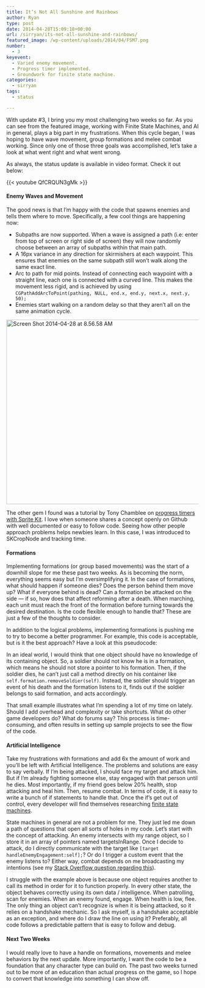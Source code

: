 ```yaml
---
title: It’s Not All Sunshine and Rainbows
author: Ryan
type: post
date: 2014-04-28T15:09:18+00:00
url: /sirryan/its-not-all-sunshine-and-rainbows/
featured_image: /wp-content/uploads/2014/04/FSM7.png
number:
  - 3
keyevent:
  - Varied enemy movement.
  - Progress timer implemented.
  - Groundwork for finite state machine.
categories:
  - sirryan
tags:
  - status

---
```

With update #3, I bring you my most challenging two weeks so far. As you can see from the featured image, working with Finite State Machines, and AI in general, plays a big part in my frustrations. When this cycle began, I was hoping to have wave movement, group formations and melee combat working. Since only one of those three goals was accomplished, let&#8217;s take a look at what went right and what went wrong.
<!--more-->

As always, the status update is available in video format. Check it out below:

{{< youtube QfCRQUN3gMk >}}

#### Enemy Waves and Movement

The good news is that I&#8217;m happy with the code that spawns enemies and tells them where to move. Specifically, a few cool things are happening now:

  * Subpaths are now supported. When a wave is assigned a path (i.e: enter from top of screen or right side of screen) they will now randomly choose between an array of subpaths within that main path.
  * A 16px variance in any direction for skirmishers at each waypoint. This ensures that enemies on the same subpath still won&#8217;t walk along the same exact line.
  * Arc to path for mid points. Instead of connecting each waypoint with a straight line, each one is connected with a curved line. This makes the movement less rigid, and is achieved by using `CGPathAddArcToPoint(pathing, NULL, end.x, end.y, next.x, next.y, 50);`
  * Enemies start walking on a random delay so that they aren&#8217;t all on the same animation cycle.

<div class="inlineimg">
  <img class="alignnone size-large wp-image-403" src="/wp-content/uploads/2014/04/Screen-Shot-2014-04-28-at-8.56.58-AM.png" alt="Screen Shot 2014-04-28 at 8.56.58 AM" width="625" height="484"  />
</div>

The other gem I found was a tutorial by Tony Chamblee on <a href="http://tonychamblee.com/2013/11/18/tcprogresstimer-a-spritekit-progress-timer/" target="_blank">progress timers with Sprite Kit</a>. I love when someone shares a concept openly on Github with well documented or easy to follow code. Seeing how other people approach problems helps newbies learn. In this case, I was introduced to SKCropNode and tracking time.

#### Formations

Implementing formations (or group based movements) was the start of a downhill slope for me these past two weeks. As is becoming the norm, everything seems easy but I&#8217;m oversimplifying it. In the case of formations, what should happen if someone dies? Does the person behind them move up? What if everyone behind is dead? Can a formation be attacked on the side &#8212; if so, how does that affect reforming after a death. When marching, each unit must reach the front of the formation before turning towards the desired destination. Is the code flexible enough to handle that? These are just a few of the thoughts to consider.

In addition to the logical problems, implementing formations is pushing me to try to become a better programmer. For example, this code is acceptable, but is it the best approach? Have a look at this pseudocode:



In an ideal world, I would think that one object should have no knowledge of its containing object. So, a soldier should not know he is in a formation, which means he should not store a pointer to his formation. Then, if the soldier dies, he can&#8217;t just call a method directly on his container like `self.formation.removeSoldier(self)`. Instead, the soldier should trigger an event of his death and the formation listens to it, finds out if the soldier belongs to said formation, and acts accordingly.

That small example illustrates what I&#8217;m spending a lot of my time on lately. Should I add overhead and complexity or take shortcuts. What do other game developers do? What do forums say? This process is time-consuming, and often results in setting up sample projects to see the flow of the code.

#### Artificial Intelligence

Take my frustrations with formations and add 6x the amount of work and you&#8217;ll be left with Artificial Intelligence. The problems and solutions are easy to say verbally. If I&#8217;m being attacked, I should face my target and attack him. But if I&#8217;m already fighting someone else, stay engaged with that person until he dies. Most importantly, if my friend goes below 20% health, stop attacking and heal him. Then, resume combat. In terms of code, it is easy to write a bunch of if statements to handle that. Once the if&#8217;s get out of control, every developer will find themselves researching <a href="http://gameprogrammingpatterns.com/state.html" target="_blank">finite state machines</a>.

State machines in general are not a problem for me. They just led me down a path of questions that open all sorts of holes in my code. Let&#8217;s start with the concept of attacking. An enemy intersects with my range object, so I store it in an array of pointers named targetsInRange. Once I decide to attack, do I directly communicate with the target like `[target handleEnemyEngagement:self];`? Or do I trigger a custom event that the enemy listens to? Either way, combat depends on me broadcasting my intentions (see my <a href="http://stackoverflow.com/questions/23302509/finite-state-machine-communicating-state-between-objects" target="_blank">Stack Overflow question regarding this</a>).

I struggle with the example above is because one object requires another to call its method in order for it to function properly. In every other state, the object behaves correctly using its own data / intelligence. When patrolling, scan for enemies. When an enemy found, engage. When health is low, flee. The only thing an object can&#8217;t recognize is when it is being attacked, so it relies on a handshake mechanic. So I ask myself, is a handshake acceptable as an exception, and where do I draw the line on using it? Preferably, all code follows a predictable pattern that is easy to follow and debug.

#### Next Two Weeks

I would really love to have a handle on formations, movements and melee behaviors by the next update. More importantly, I want the code to be a foundation that any character type can build on. The past two weeks turned out to be more of an education than actual progress on the game, so I hope to convert that knowledge into something I can show off.
